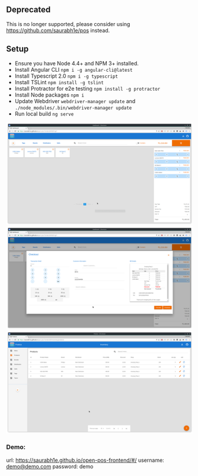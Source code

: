 ## Deprecated
This is no longer supported, please consider using https://github.com/saurabh1e/pos instead.

## Setup

* Ensure you have Node 4.4+ and NPM 3+ installed.
* Install Angular CLI `npm i -g angular-cli@latest`
* Install Typescript 2.0 `npm i -g typescript`
* Install TSLint `npm install -g tslint`
* Install Protractor for e2e testing `npm install -g protractor`
* Install Node packages `npm i`
* Update Webdriver `webdriver-manager update` and `./node_modules/.bin/webdriver-manager update`
* Run local build `ng serve`

![Alt text](screenshots/Billing.png "Billing")
![Alt text](screenshots/Checkout.png "Checkout")
![Alt text](screenshots/Inventory.png "Inventory")




### Demo:

url: https://saurabh1e.github.io/open-pos-frontend/#/
username: demo@demo.com
password: demo
